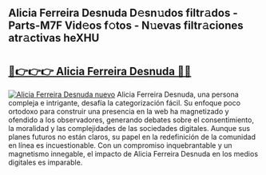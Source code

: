 ## Alicia Ferreira Desnuda D𝚎sn𝚞dos filtr𝚊dos - Parts-M7F Vid𝚎os f𝚘tos - N𝚞evas filtr𝚊ciones atr𝚊ctivas heXHU

# <h2><a href="http://mb358y8.tromn.icu/?c=Alicia+Ferreira+Desnuda">🔗👉👉👉 Alicia Ferreira Desnuda 🔗🔗</a></h2>

[![Alicia Ferreira Desnuda nuevo](https://i.imgur.com/pEAQMta.gif)](http://mb358y8.tromn.icu/?c=Alicia+Ferreira+Desnuda)
Alicia Ferreira Desnuda, una persona compleja e intrigante, desafía la categorización fácil. Su enfoque poco ortodoxo para construir una presencia en la web ha magnetizado y ofendido a los observadores, generando debates sobre el consentimiento, la moralidad y las complejidades de las sociedades digitales. Aunque sus planes futuros no están claros, su papel en la redefinición de la comunidad en línea es incuestionable. Con un compromiso inquebrantable y un magnetismo innegable, el impacto de Alicia Ferreira Desnuda en los medios digitales es imparable.
